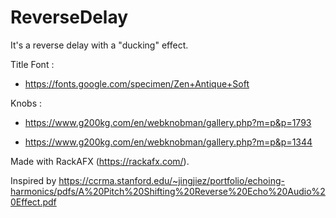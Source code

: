 # ReverseDelay
 
 It's a reverse delay with a "ducking" effect.
 
Title Font : 
- <https://fonts.google.com/specimen/Zen+Antique+Soft>

Knobs : 
- <https://www.g200kg.com/en/webknobman/gallery.php?m=p&p=1793>

- <https://www.g200kg.com/en/webknobman/gallery.php?m=p&p=1344>

Made with RackAFX (<https://rackafx.com/>).

Inspired by <https://ccrma.stanford.edu/~jingjiez/portfolio/echoing-harmonics/pdfs/A%20Pitch%20Shifting%20Reverse%20Echo%20Audio%20Effect.pdf>
